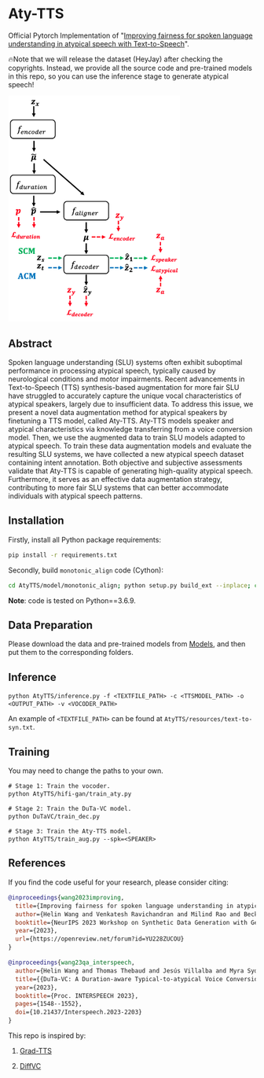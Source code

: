 # Aty-TTS
Official Pytorch Implementation of "[Improving fairness for spoken language understanding in atypical speech with Text-to-Speech](https://openreview.net/pdf?id=YU228ZUCOU)".

🔥Note that we will release the dataset (HeyJay) after checking the copyrights.
Instead, we provide all the source code and pre-trained models in this repo, so you can use the inference stage to generate atypical speech!

<img src="img\img.png" width="350">

## Abstract
Spoken language understanding (SLU) systems often exhibit suboptimal performance in processing atypical speech, typically caused by neurological conditions and motor impairments. Recent advancements in Text-to-Speech (TTS) synthesis-based augmentation for more fair SLU have struggled to accurately capture the unique vocal characteristics of atypical speakers, largely due to insufficient data. To address this issue, we present a novel data augmentation method for atypical speakers by finetuning a TTS model, called Aty-TTS. Aty-TTS models speaker and atypical characteristics via knowledge transferring from a voice conversion model. Then, we use the augmented data to train SLU models adapted to atypical speech. To train these data augmentation models and evaluate the resulting SLU systems, we have collected a new atypical speech dataset containing intent annotation. Both objective and subjective assessments validate that Aty-TTS is capable of generating high-quality atypical speech. Furthermore, it serves as an effective data augmentation strategy, contributing to more fair SLU systems that can better accommodate individuals with atypical speech patterns.

## Installation

Firstly, install all Python package requirements:

```bash
pip install -r requirements.txt
```

Secondly, build `monotonic_align` code (Cython):

```bash
cd AtyTTS/model/monotonic_align; python setup.py build_ext --inplace; cd ../..
```

**Note**: code is tested on Python==3.6.9.

## Data Preparation

Please download the data and pre-trained models from [Models](https://drive.google.com/drive/folders/16BUltExQHsUIMKq6R7fAvVAElxLbO1xh?usp=drive_link), and then put them to the corresponding folders.


## Inference

```
python AtyTTS/inference.py -f <TEXTFILE_PATH> -c <TTSMODEL_PATH> -o <OUTPUT_PATH> -v <VOCODER_PATH>
```

An example of ```<TEXTFILE_PATH>``` can be found at ```AtyTTS/resources/text-to-syn.txt```.


## Training

You may need to change the paths to your own.

```
# Stage 1: Train the vocoder.
python AtyTTS/hifi-gan/train_aty.py
```

```
# Stage 2: Train the DuTa-VC model.
python DuTaVC/train_dec.py
```

```
# Stage 3: Train the Aty-TTS model.
python AtyTTS/train_aug.py --spk=<SPEAKER>
```


## References

If you find the code useful for your research, please consider citing:

```bibtex
@inproceedings{wang2023improving,
  title={Improving fairness for spoken language understanding in atypical speech with Text-to-Speech},
  author={Helin Wang and Venkatesh Ravichandran and Milind Rao and Becky Lammers and Myra Sydnor and Nicholas Maragakis and Ankur A. Butala and Jayne Zhang and Lora Clawson and Victoria Chovaz and Laureano Moro-Velazquez},
  booktitle={NeurIPS 2023 Workshop on Synthetic Data Generation with Generative AI},
  year={2023},
  url={https://openreview.net/forum?id=YU228ZUCOU}
}
```

```bibtex
@inproceedings{wang23qa_interspeech,
  author={Helin Wang and Thomas Thebaud and Jesús Villalba and Myra Sydnor and Becky Lammers and Najim Dehak and Laureano Moro-Velazquez},
  title={{DuTa-VC: A Duration-aware Typical-to-atypical Voice Conversion Approach with Diffusion Probabilistic Model}},
  year={2023},
  booktitle={Proc. INTERSPEECH 2023},
  pages={1548--1552},
  doi={10.21437/Interspeech.2023-2203}
}
```

This repo is inspired by:

1. [Grad-TTS](https://github.com/huawei-noah/Speech-Backbones/tree/main/Grad-TTS)

2. [DiffVC](https://github.com/huawei-noah/Speech-Backbones/tree/main/DiffVC)
